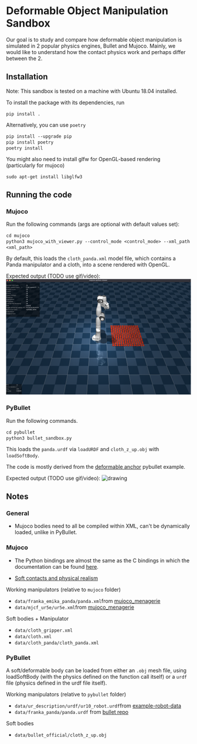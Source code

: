 # Deformable Object Manipulation Sandbox

Our goal is to study and compare how deformable object manipulation is simulated in 2 popular physics engines, Bullet and Mujoco. Mainly, we would like to understand how the contact physics work and perhaps differ between the 2.

## Installation

Note: This sandbox is tested on a machine with Ubuntu 18.04 installed.

To install the package with its dependencies, run
```
pip install .
```

Alternatively, you can use `poetry`
```
pip install --upgrade pip
pip install poetry
poetry install
```

You might also need to install glfw for OpenGL-based rendering (particularly for mujoco)

```
sudo apt-get install libglfw3
```

## Running the code

### Mujoco

Run the following commands (args are optional with default values set):
```
cd mujoco
python3 mujoco_with_viewer.py --control_mode <control_mode> --xml_path <xml_path>
```

By default, this loads the `cloth_panda.xml` model file, which contains a Panda manipulator and a cloth, into a scene rendered with OpenGL.

Expected output (TODO use gif/video):
<img src="./doc_assets/mj_cloth_panda.png " alt="drawing" width="800"/>

<!-- For using Panda
```
python3 native_mujoco.py --control_mode <control_mode> --xml_path <xml_path>
``` -->

<!-- Using mujoco-viewer
```
python3 mujoco_with_viewer.py --xml_path data/franka_emika_panda/scene.xml
``` -->

### PyBullet

Run the following commands.

```
cd pybullet
python3 bullet_sandbox.py
```

This loads the `panda.urdf` via `loadURDF` and `cloth_z_up.obj` with `loadSoftBody`. 

The code is mostly derived from the [deformable anchor](https://github.com/bulletphysics/bullet3/blob/master/examples/pybullet/examples/deformable_anchor.py) pybullet example. 

Expected output (TODO use gif/video):
<img src="./doc_assets/bullet_start.png " alt="drawing" width="800"/>

<!-- <img src="./doc_assets/bullet_end.png " alt="drawing" width="800"/> -->
## Notes

### General 
* Mujoco bodies need to all be compiled within XML, can't be dynamically loaded, unlike in PyBullet. 

### Mujoco 
* The Python bindings are almost the same as the C bindings in which the documentation can be found [here](https://mujoco.readthedocs.io/en/latest/APIreference.html).

* [Soft contacts and physical realism](https://mujoco.readthedocs.io/en/latest/computation.html#physical-realism-and-soft-contacts)

Working manipulators (relative to `mujoco` folder)
* `data/franka_emika_panda/panda.xml`from [mujoco_menagerie](https://github.com/deepmind/mujoco_menagerie/tree/main/franka_emika_panda)
* `data/mjcf_ur5e/ur5e.xml`from [mujoco_menagerie](https://github.com/deepmind/mujoco_menagerie/tree/main/franka_emika_panda)

Soft bodies + Manipulator
* `data/cloth_gripper.xml`
* `data/cloth.xml`
* `data/cloth_panda/cloth_panda.xml`


### PyBullet

A soft/deformable body can be loaded from either an `.obj` mesh file, using loadSoftBody (with the physics defined on the function call itself) or a `urdf` file (physics defined in the urdf file itself).

Working manipulators (relative to `pybullet` folder)
* `data/ur_description/urdf/ur10_robot.urdf`from [example-robot-data](https://github.com/Gepetto/example-robot-data/tree/master/robots/ur_description)
* `data/franka_panda/panda.urdf` from [bullet repo](https://github.com/bulletphysics/bullet3/tree/master/examples/pybullet/gym/pybullet_data/franka_panda)

Soft bodies
* `data/bullet_official/cloth_z_up.obj`

